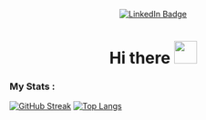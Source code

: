 <p align="center">
<a href="https://www.linkedin.com/in/anirudhaanekal"><img src="https://img.shields.io/badge/LinkedIn-blue?style=for-the-badge&logo=linkedin&logoColor=white" alt="LinkedIn Badge"></a>
</p>
<h1 align="center">Hi there <img src="https://media.giphy.com/media/hvRJCLFzcasrR4ia7z/giphy.gif" width="40"></h1>

### My Stats :
[![GitHub Streak](https://streak-stats.demolab.com?user=Wambyat&theme=dark&hide_border=true&date_format=j%20M%5B%20Y%5D)](https://git.io/streak-stats) [![Top Langs](https://github-readme-stats.vercel.app/api/top-langs/?username=Wambyat&hide=pythonnotebook&theme=dark&hide_border=true)](https://github.com/anuraghazra/github-readme-stats)
